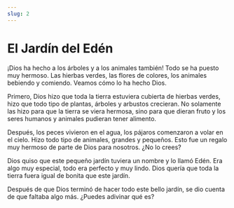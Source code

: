```yaml
---
slug: 2
---
```


# El Jardín del Edén

¡Dios ha hecho a los árboles y a los animales también! Todo se ha puesto muy hermoso. Las hierbas verdes, las flores de colores, los animales bebiendo y comiendo. Veamos cómo lo ha hecho Dios.

Primero, Dios hizo que toda la tierra estuviera cubierta de hierbas verdes, hizo que todo tipo de plantas, árboles y arbustos crecieran. No solamente las hizo para que la tierra se viera hermosa, sino para que dieran fruto y los seres humanos y animales pudieran tener alimento.

Después, los peces vivieron en el agua, los pájaros comenzaron a volar en el cielo. Hizo todo tipo de animales, grandes y pequeños. Esto fue un regalo muy hermoso de parte de Dios para nosotros. ¿No lo crees?

Dios quiso que este pequeño jardín tuviera un nombre y lo llamó Edén. Era algo muy especial, todo era perfecto y muy lindo. Dios quería que toda la tierra fuera igual de bonita que este jardín.

Después de que Dios terminó de hacer todo este bello jardín, se dio cuenta de que faltaba algo más. ¿Puedes adivinar qué es?
